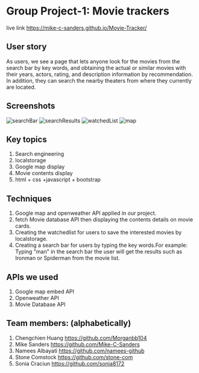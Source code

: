 # Group Project-1: Movie trackers
 live link https://mike-c-sanders.github.io/Movie-Tracker/
  
## User story
As users, we see a page that lets anyone look for the movies from the search bar by key words, and obtaining the actual or similar movies with their years, actors, rating, and description information by recommendation. In addition, they can search the nearby theaters from where they currently are located.

## Screenshots
![searchBar](https://user-images.githubusercontent.com/33117688/153040706-8d95c8f2-6b60-47d6-88a0-082d760597a9.png)
![searchResults](https://user-images.githubusercontent.com/33117688/153040806-80c9bec4-5271-4443-bccb-b2d3cc11d5b4.png)
![watchedList](https://user-images.githubusercontent.com/33117688/153040909-dfa6acdb-ab72-4d51-abec-4a702ccff9db.png)
![map](https://user-images.githubusercontent.com/33117688/153040985-2c7e6e73-b10e-418a-9119-d9b79a445356.png)


## Key topics
1. Search engineering
2. localstorage
3. Google map display
3. Movie contents display
4. html + css +javascript + bootstrap


## Techniques
1. Google map and openweather API applied in our project.
2. fetch Movie database API then displaying the contents details on movie cards.
3. Creating the watchedlist for users to save the interested movies by localstorage.
4. Creating a search bar for users by typing the key words.For example: Typing "man" in the search bar the user will get the results such as Ironman or Spiderman from the movie list.

## APIs we used
1. Google map embed API
2. Openweather API
3. Movie Database API

## Team members: (alphabetically)
1. Chengchien Huang https://github.com/Morganbb104
2. Mike Sanders https://github.com/Mike-C-Sanders
3. Namees Albayati https://github.com/namees-github
4. Stone Comstock https://github.com/stone-com
5. Sonia Craciun https://github.com/sonia8172
